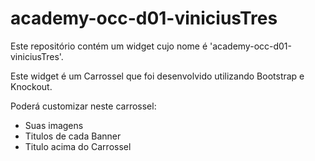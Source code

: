 # academy-occ-d01-viniciusTres

Este repositório contém um widget cujo nome é 'academy-occ-d01-viniciusTres'.

Este widget é um Carrossel que foi desenvolvido utilizando Bootstrap e Knockout.

Poderá customizar neste carrossel:
- Suas imagens
- Titulos de cada Banner
- Titulo acima do Carrossel
